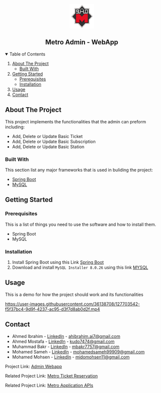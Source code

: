 <!-- PROJECT LOGO -->
<br />
<p align="center">
  <a href="#">
    <img src="/src/main/resources/static/images/metro_logo.png" alt="Logo" width="80" height="80">
  </a>

  <h2 align="center">Metro Admin - WebApp</h2>


<!-- TABLE OF CONTENTS -->
<details open="open">
  <summary>Table of Contents</summary>
  <ol>
    <li>
      <a href="#about-the-project">About The Project</a>
      <ul>
        <li><a href="#built-with">Built With</a></li>
      </ul>
    </li>
    <li>
      <a href="#getting-started">Getting Started</a>
      <ul>
        <li><a href="#prerequisites">Prerequisites</a></li>
        <li><a href="#installation">Installation</a></li>
      </ul>
    </li>
    <li><a href="#usage">Usage</a></li>
    <li><a href="#contact">Contact</a></li>
  </ol>
</details>



<!-- ABOUT THE PROJECT -->
## About The Project
This project implements the functionalities that the admin can preform including:
* Add, Delete or Update Basic Ticket
* Add, Delete or Update Basic Subscription
* Add, Delete or Update Basic Station  

### Built With

This section list any major frameworks that is used in buliding the project:
* [Spring Boot](https://spring.io/)
* [MySQL](https://www.mysql.com/)

<!-- GETTING STARTED -->
## Getting Started


### Prerequisites

This is a list of things you need to use the software and how to install them.
* Spring Boot
* MySQL

### Installation

1. Install Spring Boot using this Link [Spring Boot](https://docs.spring.io/spring-boot/docs/current/reference/html/getting-started.html)
2. Download and install ```MySQL Installer 8.0.26``` using this link [MYSQL](https://dev.mysql.com/downloads/installer/)  


<!-- USAGE -->
## Usage
This is a demo for how the project should work and its functionalities


https://user-images.githubusercontent.com/36138708/127703542-f5f37bc4-9d9f-4237-ac95-d3f7d8ab0d2f.mp4


<!-- CONTACT -->
## Contact

* Ahmed Ibrahim - [LinkedIn](https://www.linkedin.com/in/ahmedai7/) - ahibrahim.ai7@gmail.com
* Ahmed Mostafa - [LinkedIn](https://www.linkedin.com/in/ahmed-mostafa-0142001b2/) - kudo7474@gmail.com
* Muhammad Bakr - [LinkedIn](https://www.linkedin.com/in/muhammad-bakr-3aa7bb155/) - mbakr7757@gmail.com
* Mohamed Sameh - [LinkedIn](https://www.linkedin.com/in/mohamed-sameh-59ba781a2/) - mohamedsameh99909@gmail.com
* Mohamed Mohsen - [LinkedIn](https://www.linkedin.com/in/mohamed-mohsen-4226661a3/) - midomohsen11@gmail.com


Project Link: [Admin Webapp](https://github.com/AhmedAi7/MetroAdmin-WebApp)

Related Project Link: [Metro Ticket Reservation](https://github.com/AhmedAi7/MetroApp_Flutter)

Related Project Link: [Metro Application APIs](https://github.com/Mohamedmohsenn/Metro-Application-APIs)
